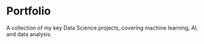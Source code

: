 # Portfolio
A collection of my key Data Science projects, covering machine learning, AI, and data analysis.
